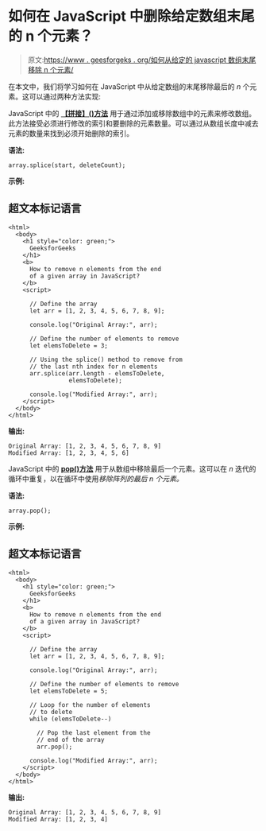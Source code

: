 # 如何在 JavaScript 中删除给定数组末尾的 n 个元素？

> 原文:[https://www . geesforgeks . org/如何从给定的 javascript 数组末尾移除 n 个元素/](https://www.geeksforgeeks.org/how-to-remove-n-elements-from-the-end-of-a-given-array-in-javascript/)

在本文中，我们将学习如何在 JavaScript 中从给定数组的末尾移除最后的 *n* 个元素。这可以通过两种方法实现:

JavaScript 中的 **[【拼接】()方法](https://www.geeksforgeeks.org/javascript-array-splice-method/)** 用于通过添加或移除数组中的元素来修改数组。此方法接受必须进行修改的索引和要删除的元素数量。可以通过从数组长度中减去元素的数量来找到必须开始删除的索引。

**语法:**

```
array.splice(start, deleteCount);
```

**示例:**

## 超文本标记语言

```
<html>
  <body>
    <h1 style="color: green;">
      GeeksforGeeks
    </h1>
    <b>
      How to remove n elements from the end
      of a given array in JavaScript?
    </b>
    <script>

      // Define the array
      let arr = [1, 2, 3, 4, 5, 6, 7, 8, 9];

      console.log("Original Array:", arr);

      // Define the number of elements to remove
      let elemsToDelete = 3;

      // Using the splice() method to remove from
      // the last nth index for n elements
      arr.splice(arr.length - elemsToDelete,
                 elemsToDelete);

      console.log("Modified Array:", arr);
    </script>
  </body>
</html>
```

**输出:**

```
Original Array: [1, 2, 3, 4, 5, 6, 7, 8, 9]
Modified Array: [1, 2, 3, 4, 5, 6]
```

JavaScript 中的 **[pop()方法](https://www.geeksforgeeks.org/javascript-array-pop-method/)** 用于从数组中移除最后一个元素。这可以在 *n* 迭代的循环中重复，以在循环中使用*移除阵列的最后 *n* 个元素。*

**语法:**

```
array.pop();
```

**示例:**

## 超文本标记语言

```
<html>
  <body>
    <h1 style="color: green;">
      GeeksforGeeks
    </h1>
    <b>
      How to remove n elements from the end
      of a given array in JavaScript?
    </b>
    <script>

      // Define the array
      let arr = [1, 2, 3, 4, 5, 6, 7, 8, 9];

      console.log("Original Array:", arr);

      // Define the number of elements to remove
      let elemsToDelete = 5;

      // Loop for the number of elements
      // to delete
      while (elemsToDelete--)

        // Pop the last element from the
        // end of the array
        arr.pop();

      console.log("Modified Array:", arr);
    </script>
  </body>
</html>
```

**输出:**

```
Original Array: [1, 2, 3, 4, 5, 6, 7, 8, 9]
Modified Array: [1, 2, 3, 4]
```